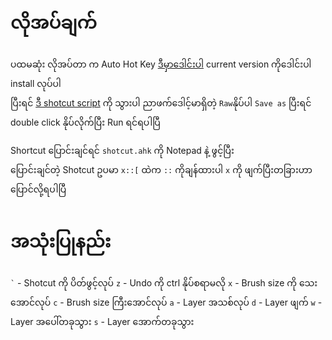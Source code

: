 # လိုအပ်ချက်

ပထမဆုံး လိုအပ်တာ က Auto Hot Key [ဒီမှာဒေါင်းပါ](https://www.autohotkey.com/) current version ကိုဒေါင်းပါ  
install လုပ်ပါ  
ပြီးရင် [ဒီ shotcut script](https://github.com/yoshiro456/my-photoshop-ahk/blob/main/shotcut.ahk) ကို သွားပါ ညာဖက်ဒေါင့်မာရှိတဲ့ `Raw`နိုပ်ပါ `Save as` ပြီးရင် double click နိုပ်လိုက်ပြီး Run ရင်ရပါပြီ

Shortcut ပြောင်းချင်ရင် `shotcut.ahk` ကို Notepad နဲ့ ဖွင့်ပြီး  
ပြောင်းချင်တဲ့ Shotcut ဥပမာ `x::[` ထဲက `::` ကိုချန်ထားပါ `x` ကို ဖျက်ပြီးတခြားဟာပြောင်လို့ရပါပြီ


# အသုံးပြုနည်း

`` ` `` - Shotcut ကို ပိတ်ဖွင့်လုပ်
`z` - Undo ကို ctrl နိုပ်စရာမလို
`x` - Brush size ကို သေးအောင်လုပ်
`c` - Brush size ကြီးအောင်လုပ်
`a` - Layer အသစ်လုပ်
`d` - Layer ဖျက်
`w` - Layer အပေါ်တခုသွား
`s` - Layer အောက်တခုသွား
